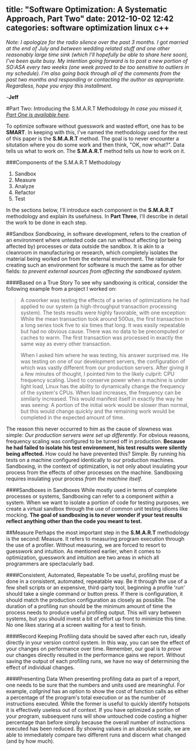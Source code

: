 title: "Software Optimization: A Systematic Approach, Part Two"
date: 2012-10-02 12:42
categories: software optimization linux c++
---

*Note: I apologize for the radio silence over the past 3 months. I got married at
the end of July and between wedding related stuff and one other reasonably large
time sink (which I'll hopefully be able to share here soon), I've been quite busy. 
My intention going forward is to post a new portion of SO:ASA every two weeks (one week proved 
to be too sensitive to outliers in my schedule). I'm also going back through 
all of the comments from the past two months and responding or contacting 
the author as appropriate. Regardless, hope you enjoy this installment.*

-**Jeff**

#Part Two: Introducing the S.M.A.R.T Methodology
*In case you missed it, [Part One is available here](http://www.jeffknupp.com/blog/2012/07/10/software-optimization-a-systematic-approach/).*

To optimize software without guesswork and wasted effort, one has to be 
**SMART**. In keeping with this, I've named the methodology used for the 
rest of this paper is the **S.M.A.R.T** method. The goal is to never encounter a 
situtation where you do some work and then think, "OK, now what?". Data
tells us what to work on. The **S.M.A.R.T** method tells us *how* to work 
on it.

###Components of the S.M.A.R.T Methodology

1. Sandbox
1. Measure
1. Analyze
1. Refactor
1. Test

In the sections below, I'll introduce each component in the **S.M.A.R.T**
methodology and explain its usefulness. In **Part Three**, I'll describe in detail 
the work to be done in each step.

<!--more-->

##Sandbox
*Sandboxing*, in software development, refers to the creation of an environment
where untested code can run without affecting (or being affected by) processes
or data outside the sandbox. It is akin to a cleanroom in manufacturing or
research, which completely isolates the material being worked on from the
external environment. The rationale for creating such an environment for
software is much the same as for other fields: *to prevent external sources from
affecting the sandboxed system*.

####Based on a True Story
To see why sandboxing is critical, consider the following example from a project
I worked on:
    
> A coworker was testing the effects of a series of optimizations he had
> applied to our system (a high-throughput transaction processing system).
> The tests results were highly favorable, with one exception: While the
> mean transaction took around 500us, the first transaction in a long series 
> took five to six times that long. It was easily repeatable but had no obvious
> cause. There was no data to be precomputed or caches to warm. The first
> transaction was processed in exactly the same way as every other transaction.
> 
> When I asked him where he was testing, his answer surprised me. He was testing
> on one of our development servers, the configuration of which was vastly
> different from our production servers. After giving it a few minutes of
> thought, I pointed him to the likely culprit: CPU frequency scaling. Used to
> conserve power when a machine is under light load, Linux has the ability to
> dynamically change the frequency of the system's CPUs. When load increases,
> the frequency can be similarly increased. This would manifest itself in
> exactly the way he was seeing: A portion of the initial work would be slower
> than normal, but this would change quickly and the remaining work would be
> completed in the expected amount of time.

The reason this never occurred to him as the cause of slowness was simple: *Our
production servers were set up differently*. For obvious reasons, frequency scaling was
configured to be turned off in production. **Because he had failed to isolate
his test environment, his test results were silently being affected.** How could
he have prevented this? Simple. By running his tests on a machine
configured identically to our production machines. Sandboxing, in the context of
optimization, is not only about insulating your process from the effects of other 
processes on the machine. Sandboxing requires insulating your process *from the
machine itself*.

####Sandboxes in Sandboxes
While mostly used in terms of complete processes or systems, Sandboxing can
refer to a component *within* a system. When we want to isolate a portion of
code for testing purposes, we create a virtual sandbox through the use of common
unit testing idioms like mocking. **The goal of sandboxing is to never wonder if 
your test results reflect anything other than the code you meant to test.**

##Measure
Perhaps the most important step in the **S.M.A.R.T** methodology is the second:
Measure. It refers to measuring program execution through the use of a profiler.
Without measuring, we are forced to resort to guesswork and intuition. As
mentioned earlier, when it comes to optimization, guesswork and intuition are
two areas in which all programmers are spectacularly bad.

####Consistent, Automated, Repeatable
To be useful, profiling must be done in a consistent, automated, repeatable way.
Be it through the use of a few shell scripts or an expensive, third-party tool,
beginning a profile 'run' should take a single command or button press. If there
is configuration, it should match the production configuration as closely as
possible. The duration of a profiling run should be the minimum amount of time
the process needs to produce useful profiling output. This will vary between systems, 
but you should invest a bit of effort up front to minimize this time. 
No one likes staring at a screen waiting for a test to finish.

####Record Keeping
Profiling data should be saved after each run, ideally directly in your version
control system. In this way, you can see the effect of your changes on
performance over time. Remember, our goal is to *prove* our changes
directly resulted in the performance gains we report. Without saving the output
of each profiling runs, we have no way of determining the effect of individual 
changes.

####Presenting Data
When presenting profiling data as part of a report, one needs to be sure that
the numbers and units used are meaningful. For example, *callgrind* has an
option to show the cost of function calls as either a percentage of the
program's total execution or as the number of instructions executed. While the
former is useful to quickly identify hotspots it is effectively useless out of
context. If you have optimized a portion of your program, subsequent runs will
show untouched code costing a higher percentage than before simply because the
overall number of instructions executed has been reduced. By showing values in 
an absolute scale, we are able to immediately compare two different runs and 
discern what changed (and by how much).
